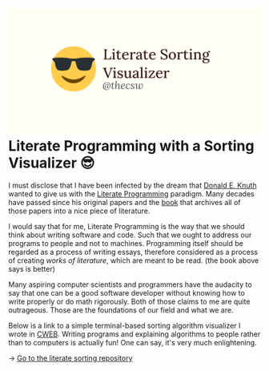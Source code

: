 ![preview](./preview.png)
Literate Programming with a Sorting Visualizer 😎
================================================

I must disclose that I have been infected by the dream that [Donald E.
Knuth](https://www-cs-faculty.stanford.edu/_knuth/) wanted to give us
with the [Literate Programming](http://www.literateprogramming.com)
paradigm. Many decades have passed since his original papers and the
[book](https://www-cs-faculty.stanford.edu/_knuth/lp.html) that archives
all of those papers into a nice piece of literature.

I would say that for me, Literate Programming is the way that we should
think about writing software and code. Such that we ought to address our
programs to people and not to machines. Programming itself should be
regarded as a process of writing essays, therefore considered as a
process of creating *works of literature*, which are meant to be read.
(the book above says is better)

Many aspiring computer scientists and programmers have the audacity to
say that one can be a good software developer without knowing how to
write properly or do math rigorously. Both of those claims to me are
quite outrageous. Those are the foundations of our field and what we
are.

Below is a link to a simple terminal-based sorting algorithm visualizer
I wrote in [CWEB](https://www-cs-faculty.stanford.edu/_knuth/cweb.html).
Writing programs and explaining algorithms to people rather than to
computers is actually fun! One can say, it\'s very much enlightening.

-\> [Go to the literate sorting
repository](https://github.com/thecsw/literate-bubble-sort)
